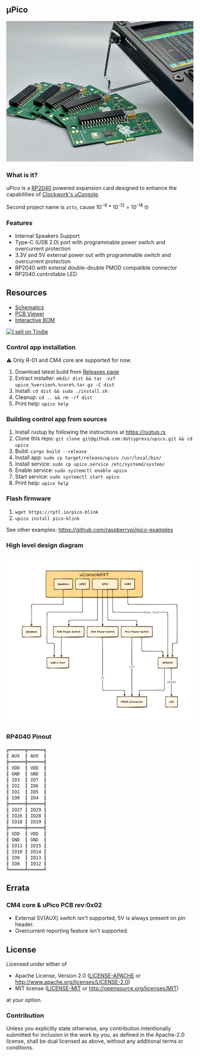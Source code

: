 ## μPico

<img width="500" src="docs/upico.jpg" />

### What is it?

uPico is a [RP2040](https://www.raspberrypi.com/products/rp2040/) powered expansion card designed to enhance the capabilities of [Clockwork's uConsole](https://www.clockworkpi.com/uconsole).

Second project name is `atto`, cause 10<sup>−6</sup> * 10<sup>-12</sup> = 10<sup>-18</sup> 🤓

### Features

* Internal Speakers Support
* Type-C (USB 2.0) port with programmable power switch and overcurrent protection
* 3.3V and 5V external power out with programmable switch and overcurrent protection
* RP2040 with extenal double-double PMOD compatible connector
* RP2040 controllable LED

## Resources

- [Schematics](docs/upico.pdf)
- [PCB Viewer](https://kicanvas.org/?github=https%3A%2F%2Fgithub.com%2Fdotcypress%2Fupico%2Fblob%2Fmain%2Fpcb%2Fupico.kicad_pcb)
- [Interactive BOM](https://htmlpreview.github.io/?https://github.com/dotcypress/upico/blob/main/docs/ibom.html)

<a href="https://www.tindie.com/stores/quadbit"><img src="https://d2ss6ovg47m0r5.cloudfront.net/badges/tindie-mediums.png" alt="I sell on Tindie" width="150" height="78"></a>

### Control app installation

⚠️ Only R-01 and CM4 core are supported for now.

1. Download latest build from [Releases page](https://github.com/dotcypress/upico/releases)
2. Extract installer: `mkdir dist && tar -xzf upico_%version%.%core%.tar.gz -C dist`
3. Install: `cd dist && sudo ./install.sh`
4. Cleanup: `cd .. && rm -rf dist`
5. Print help: `upico help`

### Building control app from sources

1. Install rustup by following the instructions at https://rustup.rs
2. Clone this repo: `git clone git@github.com:dotcypress/upico.git && cd upico`
3. Build: `cargo build --release`
4. Install app: `sudo cp target/release/upico /usr/local/bin/`
5. Install service: `sudo cp upico.service /etc/systemd/system/`
6. Enable service: `sudo systemctl enable upico`
7. Start service: `sudo systemctl start upico`
8. Print help: `upico help`

### Flash firmware

1. `wget https://rptl.io/pico-blink`
2. `upico install pico-blink`

See other examples: https://github.com/raspberrypi/pico-examples

### High level design diagram

<img width="500" src="docs/upico_hld.png" />

### RP4040 Pinout
```
╔══════╦══════╗
║ AUX  ║ AUX  ║
╠══════╬══════╣
║ VDD  ║ VDD  ║
║ GND  ║ GND  ║
║ IO3  ║ IO7  ║
║ IO2  ║ IO6  ║
║ IO1  ║ IO5  ║
║ IO0  ║ IO4  ║
╠══════╬══════╣
║ IO27 ║ IO29 ║
║ IO26 ║ IO28 ║
║ IO18 ║ IO19 ║
╠══════╬══════╣
║ VDD  ║ VDD  ║
║ GND  ║ GND  ║
║ IO11 ║ IO15 ║
║ IO10 ║ IO14 ║
║ IO9  ║ IO13 ║
║ IO8  ║ IO12 ║
╚══════╩══════╝
```

## Errata

### CM4 core & uPico PCB rev:0x02

* External 5V(AUX) switch isn't supported, 5V is always present on pin header.
* Overcurrent reporting feature isn't supported.

## License

Licensed under either of

- Apache License, Version 2.0 ([LICENSE-APACHE](LICENSE-APACHE) or
  http://www.apache.org/licenses/LICENSE-2.0)
- MIT license ([LICENSE-MIT](LICENSE-MIT) or http://opensource.org/licenses/MIT)

at your option.

### Contribution

Unless you explicitly state otherwise, any contribution intentionally submitted
for inclusion in the work by you, as defined in the Apache-2.0 license, shall be
dual licensed as above, without any additional terms or conditions.
